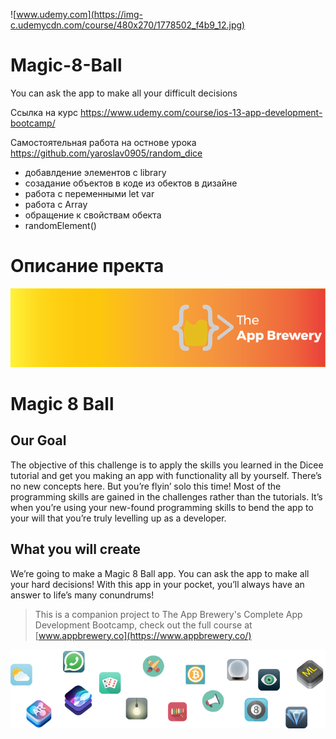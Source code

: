 ![www.udemy.com](https://img-c.udemycdn.com/course/480x270/1778502_f4b9_12.jpg)

# Magic-8-Ball
You can ask the app to make all your difficult decisions

[Ссылка на курс]: https://www.udemy.com/course/ios-13-app-development-bootcamp/

Ссылка на курс https://www.udemy.com/course/ios-13-app-development-bootcamp/

Самостоятельная работа на остнове урока https://github.com/yaroslav0905/random_dice
+ добавлдение элементов с library
+ созадание объектов в коде из обектов в дизайне
+ работа с переменными let var
+ работа с Array
+ обращение к свойствам обекта
+ randomElement()


# Описание пректа 


![App Brewery Banner](Documentation/AppBreweryBanner.png)

# Magic 8 Ball

## Our Goal

The objective of this challenge is to apply the skills you learned in the Dicee tutorial and get you making an app with functionality all by yourself. There’s no new concepts here. But you’re flyin’ solo this time! Most of the programming skills are gained in the challenges rather than the tutorials. It’s when you’re using your new-found programming skills to bend the app to your will that you’re truly levelling up as a developer.

## What you will create

We’re going to make a Magic 8 Ball app. You can ask the app to make all your hard decisions! With this app in your pocket, you’ll always have an answer to life’s many conundrums!



>This is a companion project to The App Brewery's Complete App Development Bootcamp, check out the full course at [www.appbrewery.co](https://www.appbrewery.co/)

![End Banner](Documentation/readme-end-banner.png)

